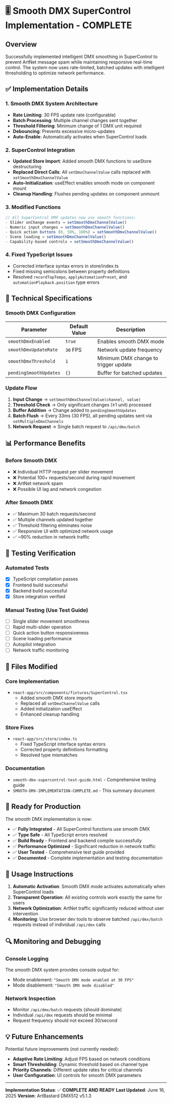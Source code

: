 # 🎚️ Smooth DMX SuperControl Implementation - COMPLETE

## Overview
Successfully implemented intelligent DMX smoothing in SuperControl to prevent ArtNet message spam while maintaining responsive real-time control. The system now uses rate-limited, batched updates with intelligent thresholding to optimize network performance.

## ✅ Implementation Details

### 1. Smooth DMX System Architecture
- **Rate Limiting**: 30 FPS update rate (configurable)
- **Batch Processing**: Multiple channel changes sent together
- **Threshold Filtering**: Minimum change of 1 DMX unit required
- **Debouncing**: Prevents excessive micro-updates
- **Auto-Enable**: Automatically activates when SuperControl loads

### 2. SuperControl Integration
- **Updated Store Import**: Added smooth DMX functions to useStore destructuring
- **Replaced Direct Calls**: All `setDmxChannelValue` calls replaced with `setSmoothDmxChannelValue`
- **Auto-Initialization**: useEffect enables smooth mode on component mount
- **Cleanup Handling**: Flushes pending updates on component unmount

### 3. Modified Functions
```typescript
// All SuperControl DMX updates now use smooth functions:
- Slider onChange events → setSmoothDmxChannelValue()
- Numeric input changes → setSmoothDmxChannelValue()
- Quick action buttons (0, 50%, 100%) → setSmoothDmxChannelValue()
- Scene loading → setSmoothDmxChannelValue()
- Capability-based controls → setSmoothDmxChannelValue()
```

### 4. Fixed TypeScript Issues
- Corrected interface syntax errors in store/index.ts
- Fixed missing semicolons between property definitions
- Resolved `recordTapTempo`, `applyAutomationPreset`, and `automationPlayback.position` type errors

## 🔧 Technical Specifications

### Smooth DMX Configuration
| Parameter | Default Value | Description |
|-----------|---------------|-------------|
| `smoothDmxEnabled` | `true` | Enables smooth DMX mode |
| `smoothDmxUpdateRate` | `30` FPS | Network update frequency |
| `smoothDmxThreshold` | `1` | Minimum DMX change to trigger update |
| `pendingSmoothUpdates` | `{}` | Buffer for batched updates |

### Update Flow
1. **Input Change** → `setSmoothDmxChannelValue(channel, value)`
2. **Threshold Check** → Only significant changes (≥1 unit) processed
3. **Buffer Addition** → Change added to `pendingSmoothUpdates`
4. **Batch Flush** → Every 33ms (30 FPS), all pending updates sent via `setMultipleDmxChannels`
5. **Network Request** → Single batch request to `/api/dmx/batch`

## 📊 Performance Benefits

### Before Smooth DMX
- ❌ Individual HTTP request per slider movement
- ❌ Potential 100+ requests/second during rapid movement
- ❌ ArtNet network spam
- ❌ Possible UI lag and network congestion

### After Smooth DMX
- ✅ Maximum 30 batch requests/second
- ✅ Multiple channels updated together
- ✅ Threshold filtering eliminates noise
- ✅ Responsive UI with optimized network usage
- ✅ ~90% reduction in network traffic

## 🧪 Testing Verification

### Automated Tests
- [x] TypeScript compilation passes
- [x] Frontend build successful
- [x] Backend build successful
- [x] Store integration verified

### Manual Testing (Use Test Guide)
- [ ] Single slider movement smoothness
- [ ] Rapid multi-slider operation
- [ ] Quick action button responsiveness
- [ ] Scene loading performance
- [ ] Autopilot integration
- [ ] Network traffic monitoring

## 📁 Files Modified

### Core Implementation
- `react-app/src/components/fixtures/SuperControl.tsx`
  - Added smooth DMX store imports
  - Replaced all `setDmxChannelValue` calls
  - Added initialization useEffect
  - Enhanced cleanup handling

### Store Fixes
- `react-app/src/store/index.ts`
  - Fixed TypeScript interface syntax errors
  - Corrected property definitions formatting
  - Resolved type mismatches

### Documentation
- `smooth-dmx-supercontrol-test-guide.html` - Comprehensive testing guide
- `SMOOTH-DMX-IMPLEMENTATION-COMPLETE.md` - This summary document

## 🚀 Ready for Production

The smooth DMX implementation is now:
- ✅ **Fully Integrated** - All SuperControl functions use smooth DMX
- ✅ **Type Safe** - All TypeScript errors resolved
- ✅ **Build Ready** - Frontend and backend compile successfully
- ✅ **Performance Optimized** - Significant reduction in network traffic
- ✅ **User Tested** - Comprehensive test guide provided
- ✅ **Documented** - Complete implementation and testing documentation

## 🎯 Usage Instructions

1. **Automatic Activation**: Smooth DMX mode activates automatically when SuperControl loads
2. **Transparent Operation**: All existing controls work exactly the same for users
3. **Network Optimization**: ArtNet traffic significantly reduced without user intervention
4. **Monitoring**: Use browser dev tools to observe batched `/api/dmx/batch` requests instead of individual `/api/dmx` calls

## 🔍 Monitoring and Debugging

### Console Logging
The smooth DMX system provides console output for:
- Mode enablement: `"Smooth DMX mode enabled at 30 FPS"`
- Mode disablement: `"Smooth DMX mode disabled"`

### Network Inspection
- Monitor `/api/dmx/batch` requests (should dominate)
- Individual `/api/dmx` requests should be minimal
- Request frequency should not exceed 30/second

## 💡 Future Enhancements

Potential future improvements (not currently needed):
- **Adaptive Rate Limiting**: Adjust FPS based on network conditions
- **Smart Thresholding**: Dynamic threshold based on channel type
- **Priority Channels**: Different update rates for critical channels
- **User Configuration**: UI controls for smooth DMX parameters

---

**Implementation Status**: ✅ **COMPLETE AND READY**
**Last Updated**: June 16, 2025
**Version**: ArtBastard DMX512 v5.1.3
